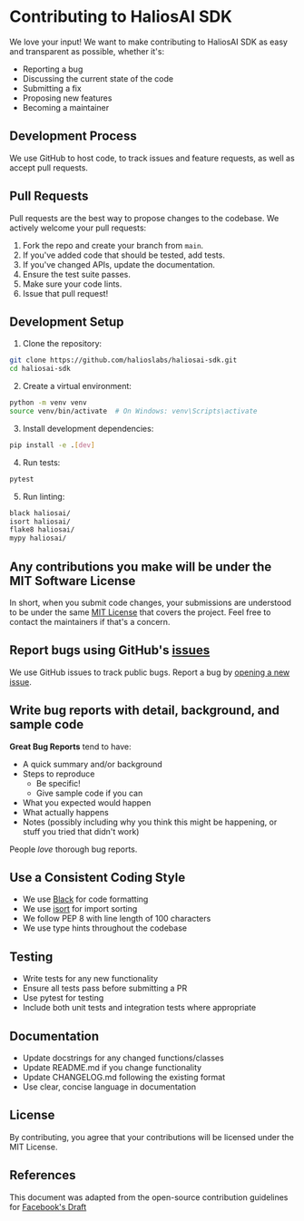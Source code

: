 # Contributing to HaliosAI SDK

We love your input! We want to make contributing to HaliosAI SDK as easy and transparent as possible, whether it's:

- Reporting a bug
- Discussing the current state of the code
- Submitting a fix
- Proposing new features
- Becoming a maintainer

## Development Process

We use GitHub to host code, to track issues and feature requests, as well as accept pull requests.

## Pull Requests

Pull requests are the best way to propose changes to the codebase. We actively welcome your pull requests:

1. Fork the repo and create your branch from `main`.
2. If you've added code that should be tested, add tests.
3. If you've changed APIs, update the documentation.
4. Ensure the test suite passes.
5. Make sure your code lints.
6. Issue that pull request!

## Development Setup

1. Clone the repository:
```bash
git clone https://github.com/halioslabs/haliosai-sdk.git
cd haliosai-sdk
```

2. Create a virtual environment:
```bash
python -m venv venv
source venv/bin/activate  # On Windows: venv\Scripts\activate
```

3. Install development dependencies:
```bash
pip install -e .[dev]
```

4. Run tests:
```bash
pytest
```

5. Run linting:
```bash
black haliosai/
isort haliosai/
flake8 haliosai/
mypy haliosai/
```

## Any contributions you make will be under the MIT Software License

In short, when you submit code changes, your submissions are understood to be under the same [MIT License](http://choosealicense.com/licenses/mit/) that covers the project. Feel free to contact the maintainers if that's a concern.

## Report bugs using GitHub's [issues](https://github.com/halioslabs/haliosai-sdk/issues)

We use GitHub issues to track public bugs. Report a bug by [opening a new issue](https://github.com/halioslabs/haliosai-sdk/issues/new).

## Write bug reports with detail, background, and sample code

**Great Bug Reports** tend to have:

- A quick summary and/or background
- Steps to reproduce
  - Be specific!
  - Give sample code if you can
- What you expected would happen
- What actually happens
- Notes (possibly including why you think this might be happening, or stuff you tried that didn't work)

People *love* thorough bug reports.

## Use a Consistent Coding Style

* We use [Black](https://github.com/psf/black) for code formatting
* We use [isort](https://github.com/PyCQA/isort) for import sorting
* We follow PEP 8 with line length of 100 characters
* We use type hints throughout the codebase

## Testing

* Write tests for any new functionality
* Ensure all tests pass before submitting a PR
* Use pytest for testing
* Include both unit tests and integration tests where appropriate

## Documentation

* Update docstrings for any changed functions/classes
* Update README.md if you change functionality
* Update CHANGELOG.md following the existing format
* Use clear, concise language in documentation

## License

By contributing, you agree that your contributions will be licensed under the MIT License.

## References

This document was adapted from the open-source contribution guidelines for [Facebook's Draft](https://github.com/facebook/draft-js/blob/a9316a723f9e918afde44dea68b5f9f39b7d9b00/CONTRIBUTING.md)
